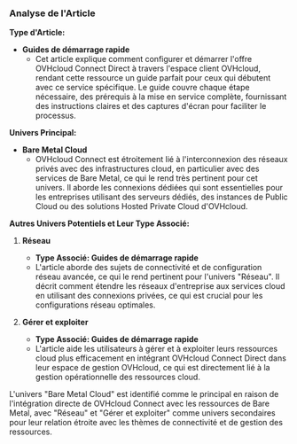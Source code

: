 ### Analyse de l'Article

**Type d'Article:**
- **Guides de démarrage rapide**
  - Cet article explique comment configurer et démarrer l'offre OVHcloud Connect Direct à travers l'espace client OVHcloud, rendant cette ressource un guide parfait pour ceux qui débutent avec ce service spécifique. Le guide couvre chaque étape nécessaire, des prérequis à la mise en service complète, fournissant des instructions claires et des captures d'écran pour faciliter le processus.

**Univers Principal:**
- **Bare Metal Cloud**
  - OVHcloud Connect est étroitement lié à l'interconnexion des réseaux privés avec des infrastructures cloud, en particulier avec des services de Bare Metal, ce qui le rend très pertinent pour cet univers. Il aborde les connexions dédiées qui sont essentielles pour les entreprises utilisant des serveurs dédiés, des instances de Public Cloud ou des solutions Hosted Private Cloud d'OVHcloud.

**Autres Univers Potentiels et Leur Type Associé:**
1. **Réseau**
   - **Type Associé: Guides de démarrage rapide**
   - L'article aborde des sujets de connectivité et de configuration réseau avancée, ce qui le rend pertinent pour l'univers "Réseau". Il décrit comment étendre les réseaux d'entreprise aux services cloud en utilisant des connexions privées, ce qui est crucial pour les configurations réseau optimales.

2. **Gérer et exploiter**
   - **Type Associé: Guides de démarrage rapide**
   - L'article aide les utilisateurs à gérer et à exploiter leurs ressources cloud plus efficacement en intégrant OVHcloud Connect Direct dans leur espace de gestion OVHcloud, ce qui est directement lié à la gestion opérationnelle des ressources cloud.

L'univers "Bare Metal Cloud" est identifié comme le principal en raison de l'intégration directe de OVHcloud Connect avec les ressources de Bare Metal, avec "Réseau" et "Gérer et exploiter" comme univers secondaires pour leur relation étroite avec les thèmes de connectivité et de gestion des ressources.
